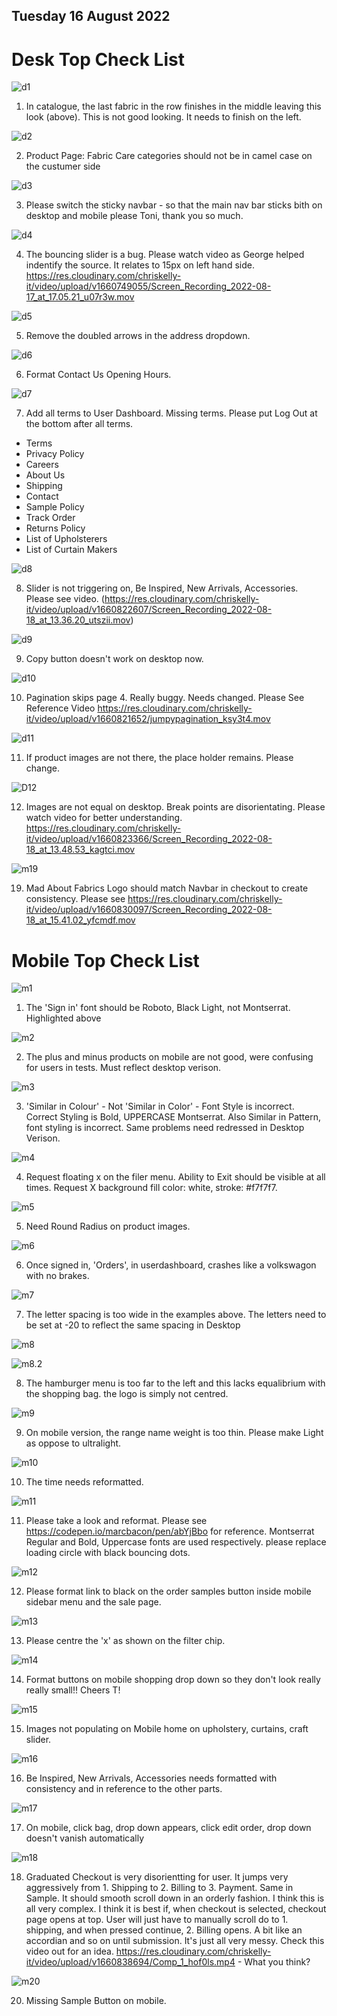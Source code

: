 ## Tuesday 16 August 2022

# Desk Top Check List

![d1](https://res.cloudinary.com/ckellytv/image/upload/v1660670034/A1_mxfqh5.png)

1. In catalogue, the last fabric in the row finishes in the middle leaving this look (above). This is not good looking. It needs to finish on the left. 

![d2](https://res.cloudinary.com/ckellytv/image/upload/v1660726196/Screenshot_2022-08-17_at_10.49.37_lbuhvj.png)

2. Product Page: Fabric Care categories should not be in camel case on the custumer side

![d3](https://res.cloudinary.com/chriskelly-it/image/upload/v1660733797/Screenshot_2022-08-17_at_12.56.24_vvtudh.png)

3. Please switch the sticky navbar - so that the main nav bar sticks bith on desktop and mobile please Toni, thank you so much.  

![d4](https://res.cloudinary.com/chriskelly-it/image/upload/v1660750209/Artboard_17_gqgg5t.jpg)

4. The bouncing slider is a bug. Please watch video as George helped indentify the source. It relates to 15px on left hand side. https://res.cloudinary.com/chriskelly-it/video/upload/v1660749055/Screen_Recording_2022-08-17_at_17.05.21_u07r3w.mov

![d5](https://res.cloudinary.com/chriskelly-it/image/upload/v1660750209/Artboard_15_svepx3.jpg)

5. Remove the doubled arrows in the address dropdown.

![d6](https://res.cloudinary.com/chriskelly-it/image/upload/v1660751635/Artboard_19_kypm5l.jpg)

6. Format Contact Us Opening Hours. 

![d7](https://res.cloudinary.com/chriskelly-it/image/upload/v1660751635/Artboard_18_dbxumx.jpg)

7. Add all terms to User Dashboard. Missing terms. Please put Log Out at the bottom after all terms. 

- Terms
- Privacy Policy
- Careers
- About Us
- Shipping 
- Contact 
- Sample Policy
- Track Order
- Returns Policy
- List of Upholsterers
- List of Curtain Makers

![d8](https://res.cloudinary.com/chriskelly-it/image/upload/v1660822658/Screenshot_2022-08-18_at_13.37.25_kr5p8l.png)

8. Slider is not triggering on, Be Inspired, New Arrivals, Accessories. Please see video. (https://res.cloudinary.com/chriskelly-it/video/upload/v1660822607/Screen_Recording_2022-08-18_at_13.36.20_utszii.mov)

![d9](https://res.cloudinary.com/chriskelly-it/image/upload/v1660821811/Screenshot_2022-08-18_at_13.23.14_qbgsgc.png)

9. Copy button doesn't work on desktop now. 

![d10](https://res.cloudinary.com/chriskelly-it/image/upload/v1660821754/Screenshot_2022-08-18_at_13.22.07_zasn3b.png)

10. Pagination skips page 4. Really buggy. Needs changed. Please See Reference Video https://res.cloudinary.com/chriskelly-it/video/upload/v1660821652/jumpypagination_ksy3t4.mov

![d11](https://res.cloudinary.com/chriskelly-it/image/upload/v1660821590/missing_images_aeslfc.png)

11. If product images are not there, the place holder remains. Please change. 

![D12](https://res.cloudinary.com/chriskelly-it/image/upload/v1660823445/usediv_ml0hpk.jpg)

12. Images are not equal on desktop. Break points are disorientating. Please watch video for better understanding. https://res.cloudinary.com/chriskelly-it/video/upload/v1660823366/Screen_Recording_2022-08-18_at_13.48.53_kagtci.mov 

![m19](https://res.cloudinary.com/chriskelly-it/image/upload/v1660835434/homepage_chekcout_l8vcmz.jpg)

19. Mad About Fabrics Logo should match Navbar in checkout to create consistency. Please see https://res.cloudinary.com/chriskelly-it/video/upload/v1660830097/Screen_Recording_2022-08-18_at_15.41.02_yfcmdf.mov

# Mobile Top Check List

![m1](https://res.cloudinary.com/chriskelly-it/image/upload/v1660727247/robotolight_kr8uvb.jpg)

1. The 'Sign in' font should be Roboto, Black Light, not Montserrat. Highlighted above

![m2](https://res.cloudinary.com/ckellytv/image/upload/v1660727001/Artboard_1_guvhyx.jpg)

2. The plus and minus products on mobile are not good, were confusing for users in tests. Must reflect desktop verison. 

![m3](https://res.cloudinary.com/chriskelly-it/image/upload/v1660732878/similarincolor_zfi6r8.jpg)

3. 'Similar in Colour' - Not 'Similar in Color' - Font Style is incorrect. Correct Styling is Bold, UPPERCASE Montserrat. Also Similar in Pattern, font styling is incorrect. Same problems need redressed in Desktop Verison.

![m4](https://res.cloudinary.com/chriskelly-it/image/upload/v1660732169/optimum_ihifrq.jpg)

4. Request floating x on the filer menu. Ability to Exit should be visible at all times.  Request X background fill color: white, stroke: #f7f7f7. 

![m5](https://res.cloudinary.com/chriskelly-it/image/upload/v1660732586/radius_epclli.jpg)

5. Need Round Radius on product images. 

![m6](https://res.cloudinary.com/chriskelly-it/image/upload/v1660733509/order-dashbaord_f5rp5q.jpg)

6. Once signed in, 'Orders', in userdashboard, crashes like a volkswagon with no brakes.

![m7](https://res.cloudinary.com/chriskelly-it/image/upload/v1660738034/toowide_p1kwid.jpg)

7. The letter spacing is too wide in the examples above. The letters need to be set at -20 to reflect the same spacing in Desktop

![m8](https://res.cloudinary.com/chriskelly-it/image/upload/v1660739455/Artboard_7_tqqng3.jpg)

![m8.2](https://res.cloudinary.com/chriskelly-it/image/upload/v1660739455/Artboard_8_bolelq.jpg)

8. The hamburger menu is too far to the left and this lacks equalibrium with the shopping bag. the logo is simply not centred.  

![m9](https://res.cloudinary.com/chriskelly-it/image/upload/v1660739686/IMG_0330_ohxrir.jpg)

9. On mobile version, the range name weight is too thin. Please make Light as oppose to ultralight. 

![m10](https://res.cloudinary.com/chriskelly-it/image/upload/v1660743554/daysmins_noofec.jpg)

10. The time needs reformatted.

![m11](https://res.cloudinary.com/chriskelly-it/image/upload/v1660745117/processing_aufszy.jpg)

11. Please take a look and reformat. Please see https://codepen.io/marcbacon/pen/abYjBbo for reference. Montserrat Regular and Bold, Uppercase fonts are used respectively. please replace loading circle with black bouncing dots. 

![m12](https://res.cloudinary.com/chriskelly-it/image/upload/v1660747725/Artboard_11_yfyyil.jpg)

12. Please format link to black on the order samples button inside mobile sidebar menu and the sale page.

![m13](https://res.cloudinary.com/chriskelly-it/image/upload/v1660747725/Artboard_13_j9f92c.jpg)

13. Please centre the 'x' as shown on the filter chip.

![m14](https://res.cloudinary.com/chriskelly-it/image/upload/v1660747725/Artboard_14_p39suj.jpg)

14. Format buttons on mobile shopping drop down so they don't look really really small!! Cheers T!

![m15](https://res.cloudinary.com/chriskelly-it/image/upload/v1660747725/Artboard_12_jpleb9.jpg)

15. Images not populating on Mobile home on upholstery, curtains, craft slider.

![m16](https://res.cloudinary.com/chriskelly-it/image/upload/v1660750209/Artboard_16_diwraq.jpg)

16. Be Inspired, New Arrivals, Accessories needs formatted with consistency and in reference to the other parts. 

![m17](https://res.cloudinary.com/chriskelly-it/image/upload/v1660753418/IMG_0336_xl91jo.png)

17. On mobile, click bag, drop down appears, click edit order, drop down doesn't vanish automatically  

![m18](https://res.cloudinary.com/chriskelly-it/image/upload/v1660839276/Screenshot_2022-08-18_at_18.13.58_yfy2uu.png)

18. Graduated Checkout is very disorientting for user. It jumps very aggressively from 1. Shipping to 2. Billing to 3. Payment. Same in Sample. It should smooth scroll down in an orderly fashion. I think this is all very complex. I think it is best if, when checkout is selected, checkout page opens at top. User will just have to manually scroll do to 1. shipping, and when pressed continue,  2. Billing opens. A bit like an accordian and so on until submission. It's just all very messy. Check this video out for an idea. https://res.cloudinary.com/chriskelly-it/video/upload/v1660838694/Comp_1_hof0ls.mp4 - What you think?

![m20](https://res.cloudinary.com/chriskelly-it/image/upload/v1660835921/SAMPLEMISSING_veklwb.jpg)

20. Missing Sample Button on mobile. 










